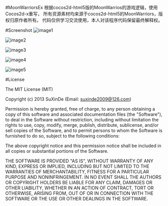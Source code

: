 #MoonWarriorsEx
根据cocos2d-html5版的MoonWarrios的游戏逻辑，使用Cocos2d-x重写，
所有资源素材均来源于cocos2d-html5的MoonWarriors，版权归原作者所有。
代码仅供学习交流使用，本人对该程序代码保留最终解释权。 

#Screenshot
![image1](https://raw.github.com/suxinde2009/MoonWarriorsEx/master/snapshot01.PNG)

![image2](https://raw.github.com/suxinde2009/MoonWarriorsEx/master/snapshot02.PNG)

![image3](https://raw.github.com/suxinde2009/MoonWarriorsEx/master/snapshot03.PNG)

![image4](https://raw.github.com/suxinde2009/MoonWarriorsEx/master/snapshot04.PNG)

![image5](https://raw.github.com/suxinde2009/MoonWarriorsEx/master/snapshot05.PNG)

#License

The MIT License (MIT)

Copyright (c) 2013 SuXinDe (Email: suxinde2009@126.com)

Permission is hereby granted, free of charge, to any person obtaining a copy
of this software and associated documentation files (the "Software"), to deal
in the Software without restriction, including without limitation the rights
to use, copy, modify, merge, publish, distribute, sublicense, and/or sell
copies of the Software, and to permit persons to whom the Software is
furnished to do so, subject to the following conditions:

The above copyright notice and this permission notice shall be included in
all copies or substantial portions of the Software.

THE SOFTWARE IS PROVIDED "AS IS", WITHOUT WARRANTY OF ANY KIND, EXPRESS OR
IMPLIED, INCLUDING BUT NOT LIMITED TO THE WARRANTIES OF MERCHANTABILITY,
FITNESS FOR A PARTICULAR PURPOSE AND NONINFRINGEMENT. IN NO EVENT SHALL THE
AUTHORS OR COPYRIGHT HOLDERS BE LIABLE FOR ANY CLAIM, DAMAGES OR OTHER
LIABILITY, WHETHER IN AN ACTION OF CONTRACT, TORT OR OTHERWISE, ARISING FROM,
OUT OF OR IN CONNECTION WITH THE SOFTWARE OR THE USE OR OTHER DEALINGS IN
THE SOFTWARE.
